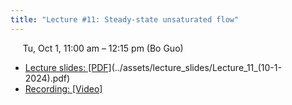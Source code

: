 ```yaml
---
title: "Lecture #11: Steady-state unsaturated flow"
---
```


&nbsp;&nbsp;&nbsp;&nbsp;&nbsp;Tu, Oct 1, 11:00 am – 12:15 pm (Bo Guo)

- [Lecture slides: [PDF]]()(../assets/lecture_slides/Lecture_11_(10-1-2024).pdf)
- [Recording: [Video]]()
